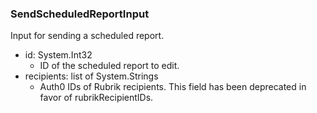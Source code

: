 ### SendScheduledReportInput
Input for sending a scheduled report.

- id: System.Int32
  - ID of the scheduled report to edit.
- recipients: list of System.Strings
  - Auth0 IDs of Rubrik recipients. This field has been deprecated in favor of rubrikRecipientIDs.
